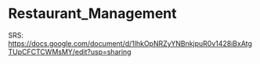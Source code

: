 # Restaurant_Management
SRS: https://docs.google.com/document/d/1lhkOpNRZyYNBnkjpuR0v1428iBxAtgTUpCFCTCWMsMY/edit?usp=sharing
